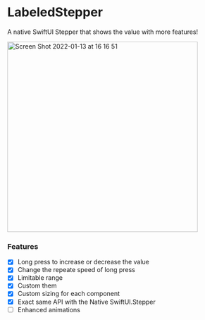 # LabeledStepper

A native SwiftUI Stepper that shows the value with more features!


<img width="432" alt="Screen Shot 2022-01-13 at 16 16 51" src="https://user-images.githubusercontent.com/15649873/149333025-7f06ccfa-d891-4cba-a661-4e133a0b4e4a.png">


### Features
- [x] Long press to increase or decrease the value
- [x] Change the repeate speed of long press
- [x] Limitable range
- [x] Custom them
- [x] Custom sizing for each component
- [X] Exact same API with the Native SwiftUI.Stepper
- [ ] Enhanced animations
